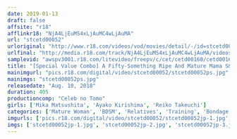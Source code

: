 ```yaml
---
date: 2019-01-13
draft: false
affsite: "r18"
afflinkr18: "NjA4LjEuMS4xLjAuMC4wLjAuMA"
url: "stcetd00052"
urloriginal: "http://www.r18.com/videos/vod/movies/detail/-/id=stcetd00052"
urlfinal: "http://media.r18.com/track/NjA4LjEuMS4xLjAuMC4wLjAuMA/videos/vod/movies/detail/-/id=stcetd00052"
samplevid: "awspv3001.r18.com/litevideo/freepv/c/cet/cetd00160/cetd00160_dmb_w.mp4"
title: "[Special Value Combo] A Fifty-Something Ripe And Mature Mama S&M Incest Story A Forty-Something Bushy Haired Auntie Gives Her Nephew A Cherry Popping Good Time Silent S&M"
mainimgurl: "pics.r18.com/digital/video/stcetd00052/stcetd00052ps.jpg"
mainimgs: "stcetd00052ps.jpg"
releasedate: "Aug. 10, 2018"
duration: 405
productioncomp: "Celeb no Tomo"
girls: ['Mika Matsushita', 'Ayako Kirishima', 'Reiko Takeuchi']
categories: ['Mature Woman', 'BDSM', 'Relatives', 'Training', 'Bondage', 'Set Items']
imgurls: ['pics.r18.com/digital/video/stcetd00052/stcetd00052jp-1.jpg', 'pics.r18.com/digital/video/stcetd00052/stcetd00052jp-2.jpg', 'pics.r18.com/digital/video/stcetd00052/stcetd00052jp-3.jpg', 'pics.r18.com/digital/video/stcetd00052/stcetd00052jp-4.jpg', 'pics.r18.com/digital/video/stcetd00052/stcetd00052jp-5.jpg', 'pics.r18.com/digital/video/stcetd00052/stcetd00052jp-6.jpg', 'pics.r18.com/digital/video/stcetd00052/stcetd00052jp-7.jpg', 'pics.r18.com/digital/video/stcetd00052/stcetd00052jp-8.jpg', 'pics.r18.com/digital/video/stcetd00052/stcetd00052jp-9.jpg', 'pics.r18.com/digital/video/stcetd00052/stcetd00052jp-10.jpg', 'pics.r18.com/digital/video/stcetd00052/stcetd00052jp-11.jpg', 'pics.r18.com/digital/video/stcetd00052/stcetd00052jp-12.jpg', 'pics.r18.com/digital/video/stcetd00052/stcetd00052jp-13.jpg', 'pics.r18.com/digital/video/stcetd00052/stcetd00052jp-14.jpg', 'pics.r18.com/digital/video/stcetd00052/stcetd00052jp-15.jpg', 'pics.r18.com/digital/video/stcetd00052/stcetd00052jp-16.jpg', 'pics.r18.com/digital/video/stcetd00052/stcetd00052jp-17.jpg', 'pics.r18.com/digital/video/stcetd00052/stcetd00052jp-18.jpg', 'pics.r18.com/digital/video/stcetd00052/stcetd00052jp-19.jpg', 'pics.r18.com/digital/video/stcetd00052/stcetd00052jp-20.jpg']
imgs: ['stcetd00052jp-1.jpg', 'stcetd00052jp-2.jpg', 'stcetd00052jp-3.jpg', 'stcetd00052jp-4.jpg', 'stcetd00052jp-5.jpg', 'stcetd00052jp-6.jpg', 'stcetd00052jp-7.jpg', 'stcetd00052jp-8.jpg', 'stcetd00052jp-9.jpg', 'stcetd00052jp-10.jpg', 'stcetd00052jp-11.jpg', 'stcetd00052jp-12.jpg', 'stcetd00052jp-13.jpg', 'stcetd00052jp-14.jpg', 'stcetd00052jp-15.jpg', 'stcetd00052jp-16.jpg', 'stcetd00052jp-17.jpg', 'stcetd00052jp-18.jpg', 'stcetd00052jp-19.jpg', 'stcetd00052jp-20.jpg']
---
```

